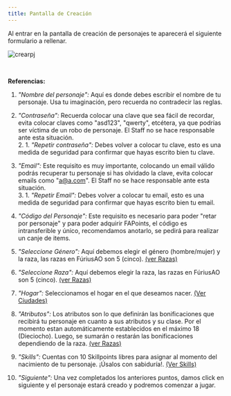 ```yaml
---
title: Pantalla de Creación
---
```



Al entrar en la pantalla de creación de personajes te aparecerá el siguiente formulario a rellenar.

![crearpj](images/crearpj/crear.png)

<br/>

**Referencias:**

1. _"Nombre del personaje":_ Aquí es donde debes escribir el nombre de tu personaje. Usa tu imaginación, pero recuerda no contradecir las reglas.

2. _"Contraseña":_ Recuerda colocar una clave que sea fácil de recordar, evita colocar claves como "asd123", "qwerty", etcétera, ya que podrías ser víctima de un robo de personaje. El Staff no se hace responsable ante esta situación.  
   2. 1. _"Repetir contraseña":_ Debes volver a colocar tu clave, esto es una medida de seguridad para confirmar que hayas escrito bien tu clave.

3. _"Email":_ Este requisito es muy importante, colocando un email válido podrás recuperar tu personaje si has olvidado la clave, evita colocar emails como "a@a.com". El Staff no se hace responsable ante esta situación.  
   3. 1. _"Repetir Email":_ Debes volver a colocar tu email, esto es una medida de seguridad para confirmar que hayas escrito bien tu email.

4. _"Código del Personaje":_ Este requisito es necesario para poder "retar por personaje" y para poder adquirir FAPoints, el código es intransferible y único, recomendamos anotarlo, se pedirá para realizar un canje de items.

5. _"Seleccione Género":_ Aquí debemos elegir el género (hombre/mujer) y la raza, las razas en FúriusAO son 5 (cinco). [(ver Razas)](/razas)

6. _"Seleccione Raza":_ Aquí debemos elegir la raza, las razas en FúriusAO son 5 (cinco). [(ver Razas)](/razas) 

7. _"Hogar":_ Seleccionamos el hogar en el que deseamos nacer. [(Ver Ciudades)](/ciudades_exteriores)

8. _"Atributos":_ Los atributos son lo que definirán las bonificaciones que recibirá tu personaje en cuanto a sus atributos y su clase. Por el momento estan automáticamente establecidos en el máximo 18 (Dieciocho). Luego, se sumarán o restarán las bonificaciones dependiendo de la raza. [(ver Razas)](/razas)

9.  _"Skills":_ Cuentas con 10 Skillpoints libres para asignar al momento del nacimiento de tu personaje. ¡Úsalos con sabiduría!. [(Ver Skills)](/skills)

10. _"Siguiente":_ Una vez completados los anteriores puntos, damos click en siguiente y el personaje estará creado y podremos comenzar a jugar.